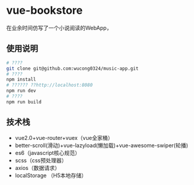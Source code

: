 # vue-bookstore

在业余时间仿写了一个小说阅读的WebApp，


## 使用说明

``` bash
# ????
git clone git@github.com:wucong0324/music-app.git
# ????
npm install
# ?????? ??http://localhost:8080
npm run dev
# ????
npm run build
```


## 技术栈
- vue2.0+vue-router+vuex（vue全家桶）
- better-scroll(滑动)+vue-lazyload(懒加载)+vue-awesome-swiper(轮播)
- es6（javascript核心规范）
- scss（css预处理器）
- axios（数据请求）
- localStorage （H5本地存储）
